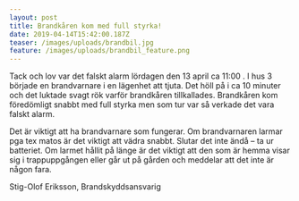 ```yaml
---
layout: post
title: Brandkåren kom med full styrka!
date: 2019-04-14T15:42:00.187Z
teaser: /images/uploads/brandbil.jpg
feature: /images/uploads/brandbil_feature.png
---
```

Tack och lov var det falskt alarm lördagen den 13 april ca 11:00
. I hus 3 började en brandvarnare i en lägenhet att tjuta.   Det höll på i ca 10 minuter och det luktade svagt rök varför brandkåren tillkallades.  Brandkåren kom föredömligt snabbt med full styrka men som tur var så verkade det vara falskt alarm.

Det är viktigt att ha brandvarnare som fungerar.  Om brandvarnaren larmar pga tex matos är det viktigt att vädra snabbt.  Slutar det inte ändå – ta ur batteriet.  Om larmet hållit på länge är det viktigt att den som är hemma visar sig i trappuppgången eller går ut på gården och meddelar att det inte är någon fara.

Stig-Olof Eriksson, Brandskyddsansvarig



![]()
